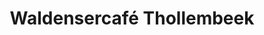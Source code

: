 ---
title: "Waldensercafé Thollembeek"
url: /oberderdingen/waldensercafe-thollembeek/
shop: Bäckerei
---